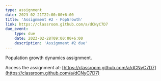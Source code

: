 ```yaml
---
type: assignment
date: 2023-02-21T22:00:00+6:00
title: 'Assignment #2 - PopGrowth'
link: https://classroom.github.com/a/dCNyC7D7
due_event: 
    type: due
    date: 2023-02-28T09:00:00+6:00
    description: 'Assignment #2 due'
---
```

Population growth dynamics assignment.  

Access the assignment at: [https://classroom.github.com/a/dCNyC7D7](https://classroom.github.com/a/dCNyC7D7)

